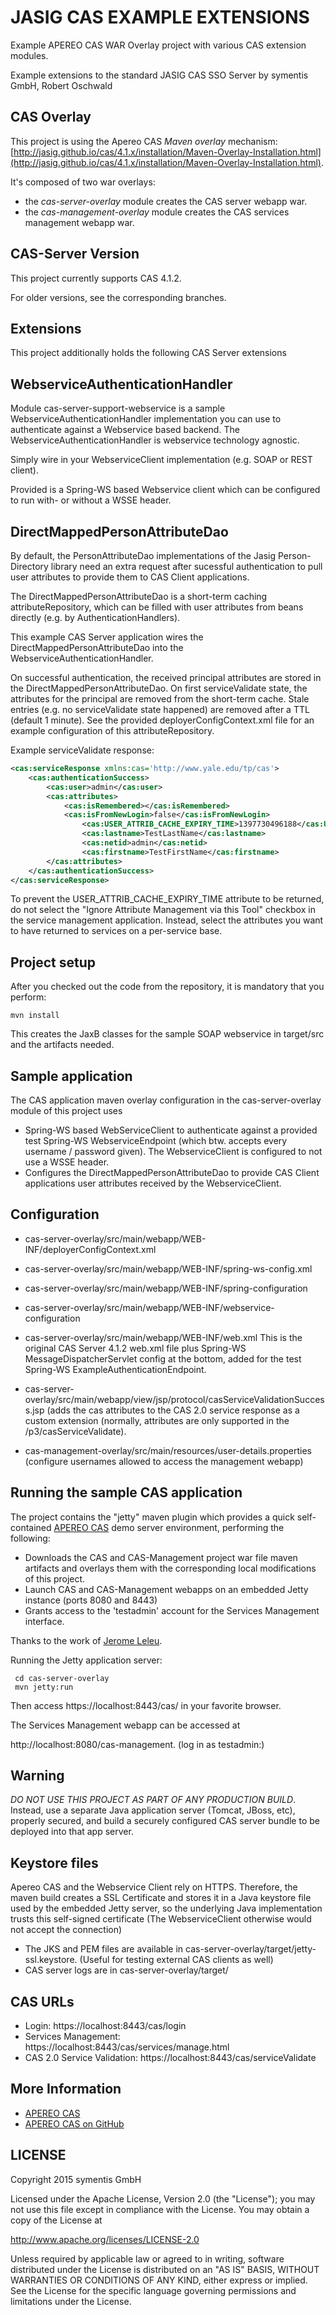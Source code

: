 JASIG CAS EXAMPLE EXTENSIONS
============================

Example APEREO CAS WAR Overlay project with various CAS extension modules.

Example extensions to the standard JASIG CAS SSO Server by symentis GmbH, Robert Oschwald


CAS Overlay
-----------
This project is using the Apereo CAS *Maven overlay* mechanism: [http://jasig.github.io/cas/4.1.x/installation/Maven-Overlay-Installation.html](http://jasig.github.io/cas/4.1.x/installation/Maven-Overlay-Installation.html).  

It's composed of two war overlays:

- the *cas-server-overlay* module creates the CAS server webapp war.
- the *cas-management-overlay* module creates the CAS services management webapp war.

CAS-Server Version
------------------
This project currently supports CAS 4.1.2.

For older versions, see the corresponding branches.

Extensions
----------
This project additionally holds the following CAS Server extensions

WebserviceAuthenticationHandler
-----------------------------
Module cas-server-support-webservice is a sample WebserviceAuthenticationHandler implementation you can use to authenticate
against a Webservice based backend. The WebserviceAuthenticationHandler is webservice technology agnostic.

Simply wire in your WebserviceClient implementation (e.g. SOAP or REST client).

Provided is a Spring-WS based Webservice client which can be configured to run with- or without a WSSE header.

DirectMappedPersonAttributeDao
----------------------------
By default, the PersonAttributeDao implementations of the Jasig Person-Directory library need an extra request
after sucessful authentication to pull user attributes to provide them to CAS Client applications.

The DirectMappedPersonAttributeDao is a short-term caching attributeRepository, which can be filled with user attributes
from beans directly (e.g. by AuthenticationHandlers).

This example CAS Server application wires the DirectMappedPersonAttributeDao into the WebserviceAuthenticationHandler.

On successful authentication, the received principal attributes are stored in the DirectMappedPersonAttributeDao.
On first serviceValidate state, the attributes for the principal are removed from the short-term cache.
Stale entries (e.g. no serviceValidate state happened) are removed after a TTL (default 1 minute).
See the provided deployerConfigContext.xml file for an example configuration of this attributeRepository.

Example serviceValidate response:

```xml
<cas:serviceResponse xmlns:cas='http://www.yale.edu/tp/cas'>
    <cas:authenticationSuccess>
        <cas:user>admin</cas:user>
        <cas:attributes>
            <cas:isRemembered></cas:isRemembered>
            <cas:isFromNewLogin>false</cas:isFromNewLogin>
                <cas:USER_ATTRIB_CACHE_EXPIRY_TIME>1397730496188</cas:USER_ATTRIB_CACHE_EXPIRY_TIME>
                <cas:lastname>TestLastName</cas:lastname>
                <cas:netid>admin</cas:netid>
                <cas:firstname>TestFirstName</cas:firstname>
        </cas:attributes>
    </cas:authenticationSuccess>
</cas:serviceResponse>
```

To prevent the USER_ATTRIB_CACHE_EXPIRY_TIME attribute to be returned, do not select the "Ignore Attribute Management via this Tool" checkbox in the service management application.
Instead, select the attributes you want to have returned to services on a per-service base.

Project setup
-------------
After you checked out the code from the repository, it is mandatory that you perform:

```
mvn install
```

This creates the JaxB classes for the sample SOAP webservice in target/src and the artifacts needed.

Sample application
------------------
The CAS application maven overlay configuration in the cas-server-overlay module of this project uses

 * Spring-WS based WebServiceClient to authenticate against a provided test Spring-WS WebserviceEndpoint (which btw. accepts every username / password given).
   The WebserviceClient is configured to not use a WSSE header.
 * Configures the DirectMappedPersonAttributeDao to provide CAS Client applications user attributes received by the WebserviceClient.

Configuration
-------------
 * cas-server-overlay/src/main/webapp/WEB-INF/deployerConfigContext.xml
 * cas-server-overlay/src/main/webapp/WEB-INF/spring-ws-config.xml
 * cas-server-overlay/src/main/webapp/WEB-INF/spring-configuration
 * cas-server-overlay/src/main/webapp/WEB-INF/webservice-configuration
 * cas-server-overlay/src/main/webapp/WEB-INF/web.xml
   This is the original CAS Server 4.1.2 web.xml file plus Spring-WS MessageDispatcherServlet config at the bottom, added for the test Spring-WS ExampleAuthenticationEndpoint.
 * cas-server-overlay/src/main/webapp/view/jsp/protocol/casServiceValidationSuccess.jsp (adds the cas attributes to the CAS 2.0 service response as a custom extension (normally, attributes are only supported in the /p3/casServiceValidate).
 
 * cas-management-overlay/src/main/resources/user-details.properties (configure usernames allowed to access the management webapp)


Running the sample CAS application
----------------------------------
The project contains the "jetty" maven plugin which provides a quick self-contained
[APEREO CAS](https://www.apereo.org/projects/cas) demo server environment, performing the following:
 * Downloads the CAS and CAS-Management project war file maven artifacts and overlays them with the corresponding local modifications of this project.
 * Launch CAS and CAS-Management webapps on an embedded Jetty instance (ports 8080 and 8443)
 * Grants access to the 'testadmin' account for the Services Management interface.

Thanks to the work of [Jerome Leleu](https://github.com/leleuj/cas-overlay-demo). 

Running the Jetty application server:

```
 cd cas-server-overlay
 mvn jetty:run
```

Then access https://localhost:8443/cas/ in your favorite browser.

The Services Management webapp can be accessed at

 http://localhost:8080/cas-management. (log in as testadmin:<anypassword>)

Warning
-------
*DO NOT USE THIS PROJECT AS PART OF ANY PRODUCTION BUILD*.
Instead, use a separate Java application server (Tomcat, JBoss, etc), properly secured,
and build a securely configured CAS server bundle to be deployed into that app server.

Keystore files
--------------
Apereo CAS and the Webservice Client rely on HTTPS. Therefore, the maven build creates a SSL Certificate and
stores it in a Java keystore file used by the embedded Jetty server, so the underlying Java implementation trusts this
self-signed certificate (The WebserviceClient otherwise would not accept the connection)

 * The JKS and PEM files are available in cas-server-overlay/target/jetty-ssl.keystore. (Useful for testing external CAS clients as well)
 * CAS server logs are in cas-server-overlay/target/

CAS URLs
--------
* Login: https://localhost:8443/cas/login
* Services Management: https://localhost:8443/cas/services/manage.html
* CAS 2.0 Service Validation: https://localhost:8443/cas/serviceValidate

More Information
----------------
 * [APEREO CAS](https://www.apereo.org/projects/cas)
 * [APEREO CAS on GitHub](https://github.com/jasig/cas)


LICENSE
-------
Copyright 2015 symentis GmbH

Licensed under the Apache License, Version 2.0 (the "License");
you may not use this file except in compliance with the License.
You may obtain a copy of the License at

http://www.apache.org/licenses/LICENSE-2.0

Unless required by applicable law or agreed to in writing, software
distributed under the License is distributed on an "AS IS" BASIS,
WITHOUT WARRANTIES OR CONDITIONS OF ANY KIND, either express or implied.
See the License for the specific language governing permissions and
limitations under the License.



